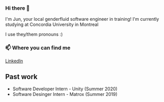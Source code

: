 ### Hi there 👋

I'm Jun, your local genderfluid software engineer in training! I'm currently studying at Concordia University in Montreal

I use they/them pronouns :)

### 📫 Where you can find me

[LinkedIn](https://www.linkedin.com/in/arejayelle)

## Past work
- Software Developer Intern - Unity (Summer 2020)
- Software Desinger Intern  - Matrox (Summer 2019)

<!--
**arejayelle/arejayelle** is a ✨ _special_ ✨ repository because its `README.md` (this file) appears on your GitHub profile.

Here are some ideas to get you started:

- 🔭 I’m currently working on ...
- 🌱 I’m currently learning ...
- 👯 I’m looking to collaborate on ...
- 🤔 I’m looking for help with ...
- 💬 Ask me about ...
- 📫 How to reach me: ...
- 😄 Pronouns: ...
- ⚡ Fun fact: ...
-->
